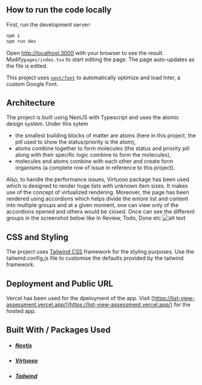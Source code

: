 ## How to run the code locally

First, run the development server:
```bash
npm i
npm run dev
```
Open [http://localhost:3000](http://localhost:3000) with your browser to see the result.
Modify`pages/index.tsx` to start editing the page. The page auto-updates as the file is edited.

This project uses [`next/font`](https://nextjs.org/docs/basic-features/font-optimization) to automatically optimize and load Inter, a custom Google Font.

## Architecture 
The project is built using NextJS with Typescript and uses the atomic design system. Under this sytem
- the smallest building blocks of matter are atoms (here in this project, the pill used to show the status/priority is the atom),
- atoms combine together to form molecules (the status and priority pill along with their specific logic combine to form the molecules),
- molecules and atoms combine with each other and create form organisms (a complete row of issue in reference to this project).

Also, to handle the performance issues, Virtuoso package has been used which is designed to render huge lists with unknown item sizes. It makes use of the concept of virtualized rendering. Moreover, the page has been rendered using accordions which helps divide the entore list and content into multiple groups and at a given moment, one can view only of the accordions opened and others would be closed.
Once can see the different groups in the screenshot below like In Review, Todo, Done etc
![alt text](https://github.com/UstatleenKaur/list-view-assessment/assets/29287626/210d5f3c-da1b-4e8f-a618-0d226c170aa5)

## CSS and Styling 
The project uses [Tailwind CSS](https://tailwindcss.com/) framework for the styling purposes. Use the tailwind.config.js file to customise the defaults provided by the tailwind framework.

## Deployment and Public URL
Vercel has been used for the dpeloyment of the app.
Visit [https://list-view-assessment.vercel.app/](https://list-view-assessment.vercel.app/) for the hosted app.
## Built With / Packages Used
- ##### [Nextjs](https://nextjs.org/docs)
- ##### [Virtuoso](https://www.npmjs.com/package/react-virtuoso?activeTab=explore)
- ##### [Tailwind](https://tailwindcss.com/)
